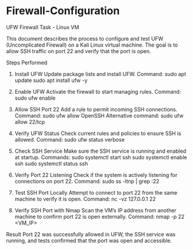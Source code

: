 # Firewall-Configuration
UFW Firewall Task - Linux VM

This document describes the process to configure and test UFW (Uncomplicated Firewall) on a Kali Linux virtual machine. The goal is to allow SSH traffic on port 22 and verify that the port is open.

Steps Performed

1. Install UFW
Update package lists and install UFW.
Command:
sudo apt update
sudo apt install ufw -y

2. Enable UFW
Activate the firewall to start managing rules.
Command:
sudo ufw enable

3. Allow SSH Port 22
Add a rule to permit incoming SSH connections.
Command:
sudo ufw allow OpenSSH
Alternative command:
sudo ufw allow 22/tcp

4. Verify UFW Status
Check current rules and policies to ensure SSH is allowed.
Command:
sudo ufw status verbose

5. Check SSH Service
Make sure the SSH service is running and enabled at startup.
Commands:
sudo systemctl start ssh
sudo systemctl enable ssh
sudo systemctl status ssh

6. Verify Port 22 Listening
Check if the system is actively listening for connections on port 22.
Command:
sudo ss -ltnp | grep :22

7. Test SSH Port Locally
Attempt to connect to port 22 from the same machine to verify it is open.
Command:
nc -vz 127.0.0.1 22

8. Verify SSH Port with Nmap
Scan the VM’s IP address from another machine to confirm port 22 is open externally.
Command:
nmap -p 22 <VM_IP>

Result
Port 22 was successfully allowed in UFW, the SSH service was running, and tests confirmed that the port was open and accessible.
